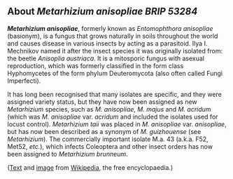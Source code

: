 About *Metarhizium anisopliae BRIP 53284* 
-----------------------------------------



***Metarhizium anisopliae***, formerly known as *Entomophthora
anisopliae* (basionym), is a fungus that grows naturally in soils
throughout the world and causes disease in various insects by acting as
a parasitoid. Ilya I. Mechnikov named it after the insect species it was
originally isolated from: the beetle *Anisoplia austriaca*. It is a
mitosporic fungus with asexual reproduction, which was formerly
classified in the form class Hyphomycetes of the form phylum
Deuteromycota (also often called Fungi Imperfecti).

It has long been recognised that many isolates are specific, and they
were assigned variety status, but they have now been assigned as new
*Metarhizium* species, such as *M. anisopliae*, *M. majus* and *M.
acridum* (which was *M. anisopliae* var. *acridum* and included the
isolates used for locust control). *Metarhizium taii* was placed in *M.
anisopliae* var. *anisopliae*, but has now been described as a synonym
of *M. guizhouense* (see *Metarhizium*). The commercially important
isolate M.a. 43 (a.k.a. F52, Met52, *etc.*), which infects Coleoptera
and other insect orders has now been assigned to *Metarhizium brunneum*.

([Text](http://en.wikipedia.org/wiki/Metarhizium_anisopliae) and
[image](https://commons.wikimedia.org/wiki/File:Metarhizium_anisopliae_infected_cockroach_(PLoS).jpg)
from [Wikipedia](http://en.wikipedia.org/), the free encyclopaedia.)

